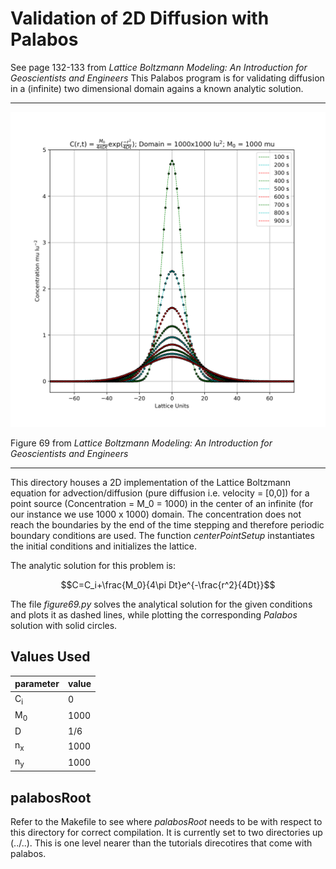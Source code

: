 # Validation of 2D Diffusion with Palabos


See page 132-133 from *Lattice Boltzmann Modeling: An Introduction for
Geoscientists and Engineers* 
This Palabos program is for validating diffusion in a (infinite) two
dimensional domain agains a known analytic solution.

---

![](.comparisonD2Q5.png)

Figure 69 from *Lattice Boltzmann Modeling: An Introduction for Geoscientists
and Engineers*

---

This directory houses a 2D implementation of the Lattice Boltzmann equation for
advection/diffusion (pure diffusion i.e. velocity = [0,0]) for a point source
(Concentration = M_0 = 1000) in the center of an infinite (for our instance we
use 1000 x 1000) domain. The concentration does not reach the boundaries by the
end of the time stepping and therefore periodic boundary conditions are used.
The function *centerPointSetup* instantiates the initial conditions and
initializes the lattice.


The analytic solution for this problem is:

$$C=C_i+\frac{M_0}{4\pi Dt}e^{-\frac{r^2}{4Dt}}$$

The file *figure69.py* solves the analytical solution for the given conditions
and plots it as dashed lines, while plotting the corresponding *Palabos*
solution with solid circles.

## Values Used

| parameter     | value |
| ---           | ---  |
| C<sub>i</sub> | 0    |
| M<sub>0</sub> | 1000 |
| D             | 1/6  |
| n<sub>x</sub> | 1000 |
| n<sub>y</sub> | 1000 |

palabosRoot
-----------

Refer to the Makefile to see where *palabosRoot* needs to be with respect to this directory for correct compilation. It is currently set to two directories up (../..). This is one level nearer than the tutorials direcotires that come with palabos.
